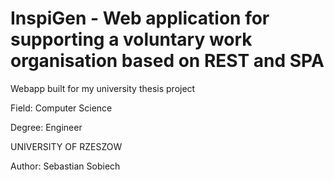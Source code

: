 InspiGen - Web application for supporting a voluntary work organisation based on REST and SPA
======================================================================================================

Webapp built for my university thesis project

Field: Computer Science

Degree: Engineer

UNIVERSITY OF RZESZOW

Author: Sebastian Sobiech
